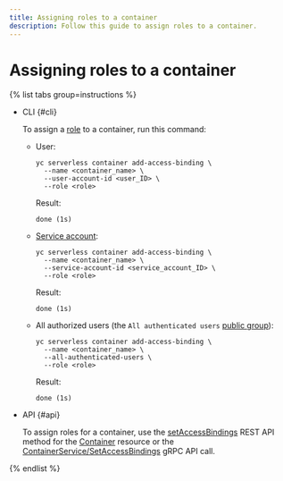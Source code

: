 ```yaml
---
title: Assigning roles to a container
description: Follow this guide to assign roles to a container.
---
```


# Assigning roles to a container

{% list tabs group=instructions %}

- CLI {#cli}

   To assign a [role](../security/index.md) to a container, run this command:

   * User:
      ```
      yc serverless container add-access-binding \
        --name <container_name> \
        --user-account-id <user_ID> \
        --role <role>
      ```
      Result:
      ```
      done (1s)
      ```
   * [Service account](../../iam/concepts/users/service-accounts.md):
      ```
      yc serverless container add-access-binding \
        --name <container_name> \
        --service-account-id <service_account_ID> \
        --role <role>
      ```
      Result:
      ```
      done (1s)
      ```
   * All authorized users (the `All authenticated users` [public group](../../iam/concepts/access-control/public-group.md)):
      ```
      yc serverless container add-access-binding \
        --name <container_name> \
        --all-authenticated-users \
        --role <role>
      ```
      Result:
      ```
      done (1s)
      ```

- API {#api}

   To assign roles for a container, use the [setAccessBindings](../containers/api-ref/Container/setAccessBindings.md) REST API method for the [Container](../containers/api-ref/Container/index.md) resource or the [ContainerService/SetAccessBindings](../containers/api-ref/grpc/Container/setAccessBindings.md) gRPC API call.

{% endlist %}